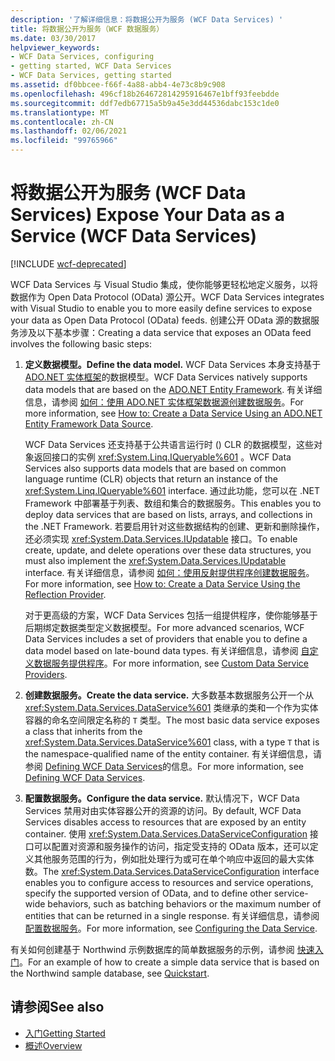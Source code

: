 ```yaml
---
description: '了解详细信息：将数据公开为服务 (WCF Data Services) '
title: 将数据公开为服务（WCF 数据服务）
ms.date: 03/30/2017
helpviewer_keywords:
- WCF Data Services, configuring
- getting started, WCF Data Services
- WCF Data Services, getting started
ms.assetid: df0bbcee-f66f-4a88-abb4-4e73c8b9c908
ms.openlocfilehash: 496cf18b264672814295916467e1bff93feebdde
ms.sourcegitcommit: ddf7edb67715a5b9a45e3dd44536dabc153c1de0
ms.translationtype: MT
ms.contentlocale: zh-CN
ms.lasthandoff: 02/06/2021
ms.locfileid: "99765966"
---
```

# <a name="expose-your-data-as-a-service-wcf-data-services"></a><span data-ttu-id="cd56b-103">将数据公开为服务 (WCF Data Services) </span><span class="sxs-lookup"><span data-stu-id="cd56b-103">Expose Your Data as a Service (WCF Data Services)</span></span>

[!INCLUDE [wcf-deprecated](~/includes/wcf-deprecated.md)]

<span data-ttu-id="cd56b-104">WCF Data Services 与 Visual Studio 集成，使你能够更轻松地定义服务，以将数据作为 Open Data Protocol (OData) 源公开。</span><span class="sxs-lookup"><span data-stu-id="cd56b-104">WCF Data Services integrates with Visual Studio to enable you to more easily define services to expose your data as Open Data Protocol (OData) feeds.</span></span> <span data-ttu-id="cd56b-105">创建公开 OData 源的数据服务涉及以下基本步骤：</span><span class="sxs-lookup"><span data-stu-id="cd56b-105">Creating a data service that exposes an OData feed involves the following basic steps:</span></span>

1. <span data-ttu-id="cd56b-106">**定义数据模型。**</span><span class="sxs-lookup"><span data-stu-id="cd56b-106">**Define the data model.**</span></span> <span data-ttu-id="cd56b-107">WCF Data Services 本身支持基于 [ADO.NET 实体框架](../adonet/ef/index.md)的数据模型。</span><span class="sxs-lookup"><span data-stu-id="cd56b-107">WCF Data Services natively supports data models that are based on the [ADO.NET Entity Framework](../adonet/ef/index.md).</span></span> <span data-ttu-id="cd56b-108">有关详细信息，请参阅 [如何：使用 ADO.NET 实体框架数据源创建数据服务](create-a-data-service-using-an-adonet-ef-data-wcf.md)。</span><span class="sxs-lookup"><span data-stu-id="cd56b-108">For more information, see [How to: Create a Data Service Using an ADO.NET Entity Framework Data Source](create-a-data-service-using-an-adonet-ef-data-wcf.md).</span></span>

     <span data-ttu-id="cd56b-109">WCF Data Services 还支持基于公共语言运行时 () CLR 的数据模型，这些对象返回接口的实例 <xref:System.Linq.IQueryable%601> 。</span><span class="sxs-lookup"><span data-stu-id="cd56b-109">WCF Data Services also supports data models that are based on common language runtime (CLR) objects that return an instance of the <xref:System.Linq.IQueryable%601> interface.</span></span> <span data-ttu-id="cd56b-110">通过此功能，您可以在 .NET Framework 中部署基于列表、数组和集合的数据服务。</span><span class="sxs-lookup"><span data-stu-id="cd56b-110">This enables you to deploy data services that are based on lists, arrays, and collections in the .NET Framework.</span></span> <span data-ttu-id="cd56b-111">若要启用针对这些数据结构的创建、更新和删除操作，还必须实现 <xref:System.Data.Services.IUpdatable> 接口。</span><span class="sxs-lookup"><span data-stu-id="cd56b-111">To enable create, update, and delete operations over these data structures, you must also implement the <xref:System.Data.Services.IUpdatable> interface.</span></span> <span data-ttu-id="cd56b-112">有关详细信息，请参阅 [如何：使用反射提供程序创建数据服务](create-a-data-service-using-rp-wcf-data-services.md)。</span><span class="sxs-lookup"><span data-stu-id="cd56b-112">For more information, see [How to: Create a Data Service Using the Reflection Provider](create-a-data-service-using-rp-wcf-data-services.md).</span></span>

     <span data-ttu-id="cd56b-113">对于更高级的方案，WCF Data Services 包括一组提供程序，使你能够基于后期绑定数据类型定义数据模型。</span><span class="sxs-lookup"><span data-stu-id="cd56b-113">For more advanced scenarios, WCF Data Services includes a set of providers that enable you to define a data model based on late-bound data types.</span></span> <span data-ttu-id="cd56b-114">有关详细信息，请参阅 [自定义数据服务提供程序](custom-data-service-providers-wcf-data-services.md)。</span><span class="sxs-lookup"><span data-stu-id="cd56b-114">For more information, see [Custom Data Service Providers](custom-data-service-providers-wcf-data-services.md).</span></span>

2. <span data-ttu-id="cd56b-115">**创建数据服务。**</span><span class="sxs-lookup"><span data-stu-id="cd56b-115">**Create the data service.**</span></span> <span data-ttu-id="cd56b-116">大多数基本数据服务公开一个从 <xref:System.Data.Services.DataService%601> 类继承的类和一个作为实体容器的命名空间限定名称的 `T` 类型。</span><span class="sxs-lookup"><span data-stu-id="cd56b-116">The most basic data service exposes a class that inherits from the <xref:System.Data.Services.DataService%601> class, with a type `T` that is the namespace-qualified name of the entity container.</span></span> <span data-ttu-id="cd56b-117">有关详细信息，请参阅 [Defining WCF Data Services](defining-wcf-data-services.md)的信息。</span><span class="sxs-lookup"><span data-stu-id="cd56b-117">For more information, see [Defining WCF Data Services](defining-wcf-data-services.md).</span></span>

3. <span data-ttu-id="cd56b-118">**配置数据服务。**</span><span class="sxs-lookup"><span data-stu-id="cd56b-118">**Configure the data service.**</span></span> <span data-ttu-id="cd56b-119">默认情况下，WCF Data Services 禁用对由实体容器公开的资源的访问。</span><span class="sxs-lookup"><span data-stu-id="cd56b-119">By default, WCF Data Services disables access to resources that are exposed by an entity container.</span></span> <span data-ttu-id="cd56b-120">使用 <xref:System.Data.Services.DataServiceConfiguration> 接口可以配置对资源和服务操作的访问，指定受支持的 OData 版本，还可以定义其他服务范围的行为，例如批处理行为或可在单个响应中返回的最大实体数。</span><span class="sxs-lookup"><span data-stu-id="cd56b-120">The <xref:System.Data.Services.DataServiceConfiguration> interface enables you to configure access to resources and service operations, specify the supported version of OData, and to define other service-wide behaviors, such as batching behaviors or the maximum number of entities that can be returned in a single response.</span></span> <span data-ttu-id="cd56b-121">有关详细信息，请参阅 [配置数据服务](configuring-the-data-service-wcf-data-services.md)。</span><span class="sxs-lookup"><span data-stu-id="cd56b-121">For more information, see [Configuring the Data Service](configuring-the-data-service-wcf-data-services.md).</span></span>

<span data-ttu-id="cd56b-122">有关如何创建基于 Northwind 示例数据库的简单数据服务的示例，请参阅 [快速入门](quickstart-wcf-data-services.md)。</span><span class="sxs-lookup"><span data-stu-id="cd56b-122">For an example of how to create a simple data service that is based on the Northwind sample database, see [Quickstart](quickstart-wcf-data-services.md).</span></span>

## <a name="see-also"></a><span data-ttu-id="cd56b-123">请参阅</span><span class="sxs-lookup"><span data-stu-id="cd56b-123">See also</span></span>

- [<span data-ttu-id="cd56b-124">入门</span><span class="sxs-lookup"><span data-stu-id="cd56b-124">Getting Started</span></span>](getting-started-with-wcf-data-services.md)
- [<span data-ttu-id="cd56b-125">概述</span><span class="sxs-lookup"><span data-stu-id="cd56b-125">Overview</span></span>](wcf-data-services-overview.md)
